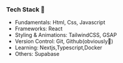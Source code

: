 ### Tech Stack 🎒 <br/>
- Fundamentals: Html, Css, Javascript
- Frameworks: React
- Styling & Animations: TailwindCSS, GSAP
- Version Control: Git, Github(obviously🤣)
- Learning: Nextjs,Typescript,Docker
- Others: Supabase

<!--
**shubomifashakin/shubomifashakin** is a ✨ _special_ ✨ repository because its `README.md` (this file) appears on your GitHub profile.

Here are some ideas to get you started:

- 🔭 I’m currently working on ...
- 🌱 I’m currently learning ...
- 👯 I’m looking to collaborate on ...
- 🤔 I’m looking for help with ...
- 💬 Ask me about ...
- 📫 How to reach me: ...
- 😄 Pronouns: He/Him
- ⚡ Fun fact: ...
-->
